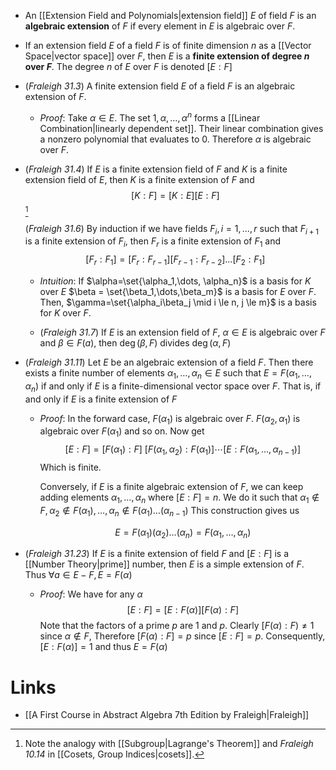 * An [[Extension Field and Polynomials|extension field]] $E$ of field $F$ is an **algebraic extension** of $F$ if every element in $E$ is algebraic over $F$.
* If an extension field $E$ of a field $F$ is of finite dimension $n$ as a [[Vector Space|vector space]] over $F$, then $E$ is a **finite extension of degree $n$ over $F$**. The degree $n$ of $E$ over $F$ is denoted $[E:F]$  

* (*Fraleigh 31.3*) A finite extension field $E$ of a field $F$ is an algebraic extension of $F$.
	* *Proof*: Take $\alpha \in E$. The set $1,\alpha,\dots, \alpha^n$ forms a [[Linear Combination|linearly dependent set]]. Their linear combination gives a nonzero polynomial that evaluates to $0$. Therefore $\alpha$ is algebraic over $F$.

* (*Fraleigh 31.4*) If $E$ is a finite extension field of $F$ and $K$ is a finite extension field of $E$, then $K$ is a finite extension of $F$ and
  $$
  [K:F] = [K:E] [E:F]
  $$
  [^31.4]
  
  (*Fraleigh 31.6*) By induction if we have fields $F_i, i =1,\dots,r$ such that $F_{i+1}$  is a finite extension of $F_i$, then $F_r$ is a finite extension of $F_1$ and
  $$
  [F_r:F_1] = [F_r: F_{r-1}] [F_{r-1} : F_{r-2}] \dots [F_2 : F_1]
  $$
	* *Intuition*: If $\alpha=\set{\alpha_1,\dots, \alpha_n}$ is a basis for $K$ over $E$ $\beta = \set{\beta_1,\dots,\beta_m}$ is a basis for $E$ over $F$. Then, $\gamma=\set{\alpha_i\beta_j \mid i \le n, j \le m}$ is a basis for $K$ over $F$. 

	* (*Fraleigh 31.7*) If $E$ is an extension field of $F$, $\alpha \in E$ is algebraic over $F$ and $\beta\in F(a)$, then  $\deg(\beta,F)$ divides $\deg(\alpha, F)$

[^31.4]: Note the analogy with [[Subgroup|Lagrange's Theorem]] and *Fraleigh 10.14* in [[Cosets, Group Indices|cosets]].

* (*Fraleigh 31.11*) Let $E$ be an algebraic extension of a field $F$. Then there exists a finite number of elements $\alpha_1,\dots,\alpha_n\in E$ such that $E=F(\alpha_1,\dots,\alpha_n)$ if and only if  $E$ is a finite-dimensional vector space over $F$. That is, if and only if $E$ is a finite extension of $F$
	* *Proof*: In the forward case,  $F(\alpha_1)$ is algebraic over $F$. $F(\alpha_2,\alpha_1)$ is algebraic over $F(\alpha_1)$ and so on. Now get
	  $$
	  [E:F] = [F(\alpha_1)  : F] \ [F(\alpha_1,\alpha_2) : F(\alpha_1)] \cdots [E : F(\alpha_1,\dots, \alpha_{n-1})]
	  $$
	  Which is finite.
	  
	  Conversely, if $E$ is a finite algebraic extension of $F$, we can keep adding elements $\alpha_1,\dots,\alpha_n$ where $[E:F]=n$. We do it such that $\alpha_1\notin F, \alpha_2\notin F(\alpha_1), \dots , \alpha_n \notin F(\alpha_1)\dots(\alpha_{n-1})$  This construction gives us 
	  
	  $$
	  E= F(\alpha_1)(\alpha_2)\dots(\alpha_n) = F(\alpha_1,\dots,\alpha_n)
	  $$

* (*Fraleigh 31.23*) If $E$ is a finite extension of field $F$ and $[E:F]$ is a [[Number Theory|prime]] number, then $E$ is a simple extension of $F$. Thus $\forall a\in E-F, E=F(\alpha)$
	* *Proof*: We have for any $\alpha$
	  $$
	  [E:F] = [E:F(\alpha)] [F(\alpha) : F]
	  $$
	  Note that the factors of a prime $p$ are $1$ and $p$.
	  Clearly $[F(\alpha): F)\ne 1$ since $\alpha\notin F$, Therefore $[F(\alpha):F]=p$ since $[E:F]=p$. Consequently, $[E:F(\alpha)] = 1$ and thus $E=F(\alpha)$


# Links
* [[A First Course in Abstract Algebra 7th Edition by Fraleigh|Fraleigh]]